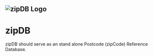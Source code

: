 ![zipDB Logo](https://media.discordapp.net/attachments/655421378022867005/1117897587438145736/dark_wide.png?width=400&height=80)
---
# zipDB
zipDB should serve as an stand alone Postcode (zipCode) Reference Database.

